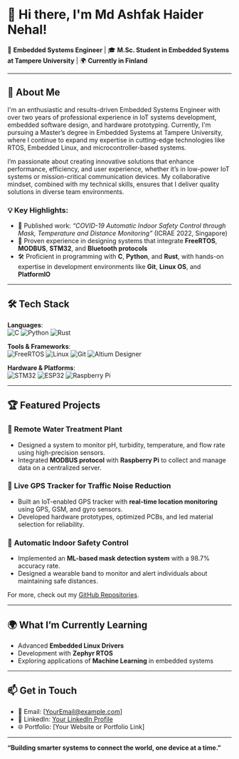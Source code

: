 # 👋 Hi there, I'm Md Ashfak Haider Nehal!  

🚀 **Embedded Systems Engineer** | 🎓 **M.Sc. Student in Embedded Systems at Tampere University** | 🌍 **Currently in Finland**  

---

## 🌟 **About Me**  
I'm an enthusiastic and results-driven Embedded Systems Engineer with over two years of professional experience in IoT systems development, embedded software design, and hardware prototyping. Currently, I'm pursuing a Master’s degree in Embedded Systems at Tampere University, where I continue to expand my expertise in cutting-edge technologies like RTOS, Embedded Linux, and microcontroller-based systems.  

I’m passionate about creating innovative solutions that enhance performance, efficiency, and user experience, whether it’s in low-power IoT systems or mission-critical communication devices. My collaborative mindset, combined with my technical skills, ensures that I deliver quality solutions in diverse team environments.

### 💡 **Key Highlights**:  
- 📜 Published work: *“COVID-19 Automatic Indoor Safety Control through Mask, Temperature and Distance Monitoring”* (ICRAE 2022, Singapore)  
- 🎯 Proven experience in designing systems that integrate **FreeRTOS**, **MODBUS**, **STM32**, and **Bluetooth protocols**  
- 🛠️ Proficient in programming with **C**, **Python**, and **Rust**, with hands-on expertise in development environments like **Git**, **Linux OS**, and **PlatformIO**  

---

## 🛠️ **Tech Stack**  

**Languages**:  
![C](https://img.shields.io/badge/-C-00599C?logo=c&logoColor=white) ![Python](https://img.shields.io/badge/-Python-3776AB?logo=python&logoColor=white) ![Rust](https://img.shields.io/badge/-Rust-000000?logo=rust&logoColor=white)  

**Tools & Frameworks**:  
![FreeRTOS](https://img.shields.io/badge/-FreeRTOS-00A4CC?logo=freertos&logoColor=white) ![Linux](https://img.shields.io/badge/-Linux-FCC624?logo=linux&logoColor=black) ![Git](https://img.shields.io/badge/-Git-F05032?logo=git&logoColor=white) ![Altium Designer](https://img.shields.io/badge/-Altium%20Designer-0078D7?logoColor=white)  

**Hardware & Platforms**:  
![STM32](https://img.shields.io/badge/-STM32-03234B?logo=stmicroelectronics&logoColor=white) ![ESP32](https://img.shields.io/badge/-ESP32-000000?logo=espressif&logoColor=white) ![Raspberry Pi](https://img.shields.io/badge/-Raspberry%20Pi-A22846?logo=raspberry-pi&logoColor=white)  

---

## 🏆 **Featured Projects**  

### 🚰 **Remote Water Treatment Plant**  
- Designed a system to monitor pH, turbidity, temperature, and flow rate using high-precision sensors.  
- Integrated **MODBUS protocol** with **Raspberry Pi** to collect and manage data on a centralized server.  

### 📡 **Live GPS Tracker for Traffic Noise Reduction**  
- Built an IoT-enabled GPS tracker with **real-time location monitoring** using GPS, GSM, and gyro sensors.  
- Developed hardware prototypes, optimized PCBs, and led material selection for reliability.  

### 🤖 **Automatic Indoor Safety Control**  
- Implemented an **ML-based mask detection system** with a 98.7% accuracy rate.  
- Designed a wearable band to monitor and alert individuals about maintaining safe distances.  

For more, check out my [GitHub Repositories](https://github.com/yourusername).  

---

## 🌍 **What I’m Currently Learning**  
- Advanced **Embedded Linux Drivers**  
- Development with **Zephyr RTOS**  
- Exploring applications of **Machine Learning** in embedded systems  

---

## 📫 **Get in Touch**  
- 📧 Email: [YourEmail@example.com]  
- 💼 LinkedIn: [Your LinkedIn Profile](https://linkedin.com/in/yourprofile)  
- 🌐 Portfolio: [Your Website or Portfolio Link]  

---

**“Building smarter systems to connect the world, one device at a time.”**  
